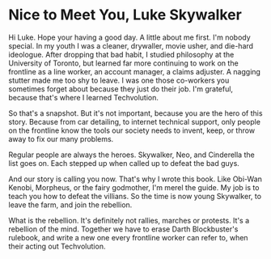 
# Nice to Meet You, Luke Skywalker

Hi Luke. Hope your having a good day. A little about me first. I'm nobody special. In my youth I was a cleaner, drywaller, movie usher, and die-hard ideologue. After dropping that bad habit, I studied philosophy at the University of Toronto, but learned far more continuing to work on the frontline as a line worker, an account manager, a claims adjuster. A nagging stutter made me too shy to leave. I was one those co-workers you sometimes forget about because they just do their job. I'm grateful, because that's where I learned Techvolution.

So that's a snapshot. But it's not important, because you are the hero of this story. Because from car detailing, to internet technical support, only people on the frontline know the tools our society needs to invent, keep, or throw away to fix our many problems.

Regular people are always the heroes. Skywalker, Neo, and Cinderella the list goes on. Each stepped up when called up to defeat the bad guys.

And our story is calling you now. That's why I wrote this book. Like Obi-Wan Kenobi, Morpheus, or the fairy godmother, I'm merel the guide. My job is to teach you how to defeat the villians. So the time is now young Skywalker, to leave the farm, and join the rebellion.

What is the rebellion. It's definitely not rallies, marches or protests. It's a rebellion of the mind. Together we have to erase Darth Blockbuster's rulebook, and write a new one every frontline worker can refer to, when their acting out Techvolution.
